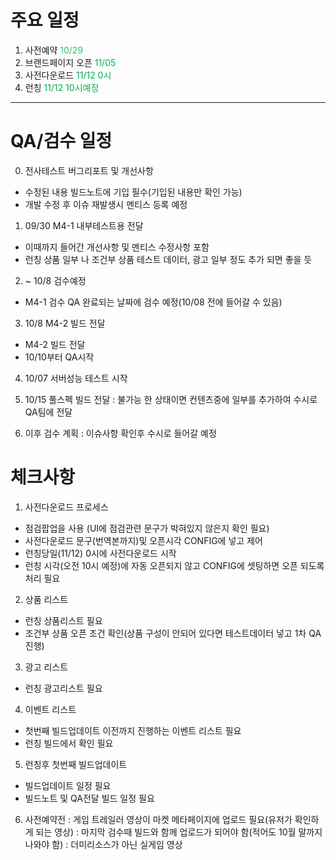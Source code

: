 
# 주요 일정 
1) 사전예약 <font color="#2DC26B">10/29</font>
2) 브랜드페이지 오픈 <font color="#00b050">11/05</font>
3) 사전다운로드 <font color="#00b050">11/12 0시</font>
4) 런칭 <font color="#00b050">11/12 10시예정</font>
****
# QA/검수 일정 

0) 전사테스트 버그리포트 및 개선사항
- 수정된 내용 빌드노트에 기입 필수(기입된 내용만 확인 가능)
- 개발 수정 후 이슈 재발생시 멘티스 등록 예정

1) 09/30 M4-1 내부테스트용 전달
- 이때까지 들어간 개선사항 및 멘티스 수정사항 포함
- 런칭 상품 일부 나 조건부 상품 테스트 데이터, 광고 일부 정도 추가 되면 좋을 듯

2) ~ 10/8 검수예정
- M4-1 검수 QA 완료되는 날짜에 검수 예정(10/08 전에 들어갈 수 있음)

3) 10/8 M4-2 빌드 전달
- M4-2 빌드 전달
- 10/10부터 QA시작

4) 10/07 서버성능 테스트 시작

5) 10/15 풀스펙 빌드 전달
: 불가능 한 상태이면 컨텐츠중에 일부를 추가하여 수시로 QA팀에 전달

6) 이후 검수 계획
: 이슈사항 확인후 수시로 들어갈 예정


# 체크사항 

1) 사전다운로드 프로세스
- 점검팝업을 사용 (UI에 점검관련 문구가 박혀있지 않은지 확인 필요)
- 사전다운로드 문구(번역본까지)및 오픈시각 CONFIG에 넣고 제어
- 런칭당일(11/12) 0시에 사전다운로드 시작
- 런칭 시각(오전 10시 예정)에 자동 오픈되지 않고 CONFIG에 셋팅하면 오픈 되도록 처리 필요

2) 상품 리스트
- 런칭 상품리스트 필요
- 조건부 상품 오픈 조건 확인(상품 구성이 안되어 있다면 테스트데이터 넣고 1차 QA진행)

3) 광고 리스트
- 런칭 광고리스트 필요

4) 이벤트 리스트
- 첫번째 빌드업데이트 이전까지 진행하는 이벤트 리스트 필요
- 런칭 빌드에서 확인 필요

5) 런칭후 첫번째 빌드업데이트
- 빌드업데이트 일정 필요
- 빌드노트 및 QA전달 빌드 일정 필요

6) 사전예약전
: 게임 트레일러 영상이 마켓 메타페이지에 업로드 필요(유저가 확인하게 되는 영상)
: 마지막 검수때 빌드와 함께 업로드가 되어야 함(적어도 10월 말까지 나와야 함)
: 더미리소스가 아닌 실게임 영상